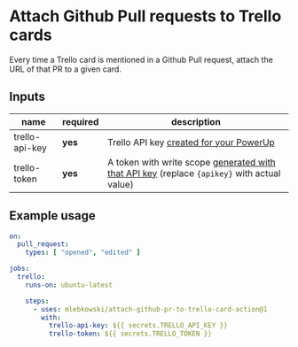 # Attach Github Pull requests to Trello cards

Every time a Trello card is mentioned in a Github Pull request,
attach the URL of that PR to a given card. 

## Inputs

| name           | required | description                                                                                                                                                                                      |
| -------------- | -------- |--------------------------------------------------------------------------------------------------------------------------------------------------------------------------------------------------|
| trello-api-key | **yes**  | Trello API key [created for your PowerUp](https://trello.com/power-ups/admin)                                                                                                                    |
| trello-token   | **yes**  | A token with write scope [generated with that API key](https://trello.com/1/authorize?expiration=never&scope=read,write&response_type=token&key={apikey}) (replace `{apikey}` with actual value) |

## Example usage

```yaml
on:
  pull_request:
    types: [ "opened", "edited" ]

jobs:
  trello:
    runs-on: ubuntu-latest

    steps:
      - uses: mlebkowski/attach-github-pr-to-trello-card-action@1
        with:
          trello-api-key: ${{ secrets.TRELLO_API_KEY }}
          trello-token: ${{ secrets.TRELLO_TOKEN }}
```

